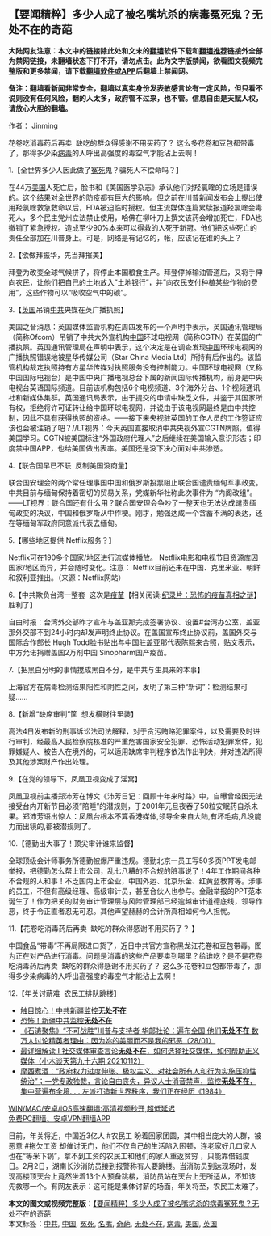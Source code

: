  <h2>【要闻精粹】多少人成了被名嘴坑杀的病毒冤死鬼？无处不在的奇葩</h2> <p class="notice"><b>大陆网友注意：本文中的链接除此处和文末的<a href="https://github.com/bannedbook/fanqiang" >翻墙</a>软件下载和<a href="https://github.com/killgcd/justmysocks/blob/master/README.md">翻墙推荐</a>链接外全部为禁网链接，未翻墙状态下打不开，请勿点击。此为文字版禁闻，欲看图文视频完整版和更多禁闻，请下载<a href="https://github.com/bannedbook/fanqiang">翻墙软件或APP</a>后翻墙上禁闻网。</p><p>备注：翻墙看新闻非常安全，翻墙以真实身份发表敏感言论有一定风险，但只看不说则没有任何风险，翻的人太多，政府管不过来，也不管。信息自由是天赋人权，请放心大胆的翻墙。</b></p>  <div class="entry"> <p>作者： Jinming</p> <p id="summary">花卷吃消毒药后再卖  缺吃的群众得感谢不用买药了？ 这么多花卷和豆包都带毒了，那得多少染<a href="https://www.bannedbook.org/bnews/tag/%e7%97%85%e6%af%92/" class="st_tag internal_tag" rel="tag" title="标签 病毒 下的日志">病毒</a>的人呼出高强度的毒空气才能沾上去啊！</p> <p>1.【全世界多少人因此做了<a href="https://www.bannedbook.org/bnews/tag/%E5%86%A4%E6%AD%BB/" class="st_tag internal_tag" rel="tag" title="标签 冤死 下的日志">冤死</a>鬼？骗死人不偿命吗？】</p> <p>在44万<a href="https://www.bannedbook.org/bnews/tag/%e7%be%8e%e5%9b%bd/" class="st_tag internal_tag" rel="tag" title="标签 美国 下的日志">美国</a>人死亡后，脸书和《美国医学杂志》承认他们对羟氯喹的立场是错误的。这个结果对全世界的防疫都有巨大的影响。但之前在川普新闻发布会上提出使用羟氯喹救急救命以后，FDA被迫临时授权。但主流媒体连篇累牍报道羟氯喹会毒死人，多个民主党州立法禁止使用，哈佛在柳叶刀上撰文该药会增加死亡，FDA也撤销了紧急授权。造成至少90%本来可以得救的人死于新冠。他们把这些死亡的责任全部加在川普身上。可是，网络是有记忆的，帐，应该记在谁的头上？</p> <p>2.【欲做拜振华，先当拜摧美】</p> <p>拜登为改变全球气候拼了，将停止本国粮食生产。拜登停掉输油管道后，又将手伸向农民，让他们把自己的土地放入&#8221;土地银行&#8221;，并&#8221;向农民支付种植某些作物的费用&#8221;，这些作物可以“吸收空气中的碳&#8221;。</p>  <p>3.【<a href="https://www.bannedbook.org/bnews/tag/%e8%8b%b1%e5%9b%bd/" class="st_tag internal_tag" rel="tag" title="标签 英国 下的日志">英国</a>吊销<a href="https://www.bannedbook.org/bnews/tag/%e4%b8%ad%e5%85%b1/" class="st_tag internal_tag" rel="tag" title="标签 中共 下的日志">中共</a>央媒在英广播执照】</p> <p>美国之音消息：英国媒体监管机构在周四发布的一个声明中表示，英国通讯管理局（简称Ofcom）吊销了中共大外宣机构<span class='wp_keywordlink_affiliate'><a href="https://www.bannedbook.org/" title="中国" target="_blank">中国</a></span>环球电视网（简称CGTN）在英国的广播执照。英国通讯管理局在声明中表示，这个决定是在调查发现<a href="https://www.bannedbook.org/bnews/tag/%E4%B8%AD%E5%9B%BD/" class="st_tag internal_tag" rel="tag" title="标签 中国 下的日志">中国</a>环球电视网的广播执照错误地被星华传媒公司（Star China Media Ltd）所持有后作出的。该监管机构裁定执照持有方星华传媒对执照服务没有控制能力。中国环球电视网（又称中国国际电视台）是中国中央广播电视总台下属的新闻国际传播机构，前身是中央电视台英语国际频道。目前该机构包括6个电视频道、3个海外分台、1个视频通讯社和新媒体集群。英国通讯局表示，由于提交的申请中缺乏文件，并鉴于其国家所有权，拒绝将许可证转让给中国环球电视网，并说由于该电视网最终是由中共控制，因此不具有获得执照的资格。——接下来央视驻英国的工作人员的工作签证应该也会被注销了吧？//LT视界：今天英国直接取消中共央视外宣CGTN牌照，值得美国学习。CGTN被美国标注“外国政府代理人”之后继续在美国输入意识形态；印度禁中国APP，也给美国做出表率。美国还是没下决心面对中共渗透。</p> <p>4.【联合国早已不联&nbsp; 反制美国没商量】</p> <p>联合国安理会的两个常任理事国中国和俄罗斯投票阻止联合国谴责缅甸军事政变。中共目前与缅甸保持着密切的贸易关系，党媒新华社称此次事件为 “内阁改组”。——LT视界：联合国还有什么用？联合国安理会争吵了一整天也无法达成谴责缅甸政变的决议，中国和俄罗斯从中作梗。刚才，勉强达成一个含蓄不满的表达，还在等缅甸军政府同意派代表去缅甸。</p> <p>5.【哪些地区提供 Netflix服务？】</p> <p>Netflix可在190多个国家/地区进行流媒体播放。 Netflix电影和电视节目资源库因国家/地区而异，并会随时变化。注意： Netflix目前还未在中国、克里米亚、朝鲜和叙利亚推出。（来源：Netflix网站）</p>  <p>6.【中共欺负台湾一整套&nbsp; 这次是<span class='wp_keywordlink'><a href="https://www.bannedbook.org/bnews/tculture/20160630/551027.html" title="疫苗" target="_blank">疫苗</a></span>【相关阅读:<a href='https://www.bannedbook.org/bnews/topimagenews/20180408/925060.html' target='_blank'>纪录片：恐怖的疫苗真相之谜</a>】胜利了】</p> <p>自由时报：台湾外交部昨才宣布与盖亚那完成签署协议、设置#台湾办公室，盖亚那外交部不到24小时内却发声明终止协议。在盖国宣布终止协议前，盖国外交与国际合作部长 Hugh Todd脸书贴出与中国驻盖亚那代表陈熙来合照，贴文表示，中方允诺捐赠盖国2万剂中国 Sinopharm国产疫苗。</p> <p>7.【把黑白分明的事情搅成黑白不分，是中共与生具来的本事】</p> <p>上海官方在病毒检测结果阳性和阴性之间，发明了第三种“新词”：检测结果可疑……</p> <p>8.【新增“缺席审判”筐&nbsp; 想发横财往里装】</p> <p>高法4日发布新的刑事诉讼法司法解释，对于贪污贿赂犯罪案件，以及需要及时进行审判，经最高人民检察院核准的严重危害国家安全犯罪、恐怖活动犯罪案件，犯罪嫌疑人、被告人在境外的，可以适用缺席审判程序依法作出判决，并对违法所得及其他涉案财产作出处理。</p>  <p>9.【在党的领导下，凤凰卫视变成了淫窝】</p> <p>凤凰卫视前主播郑沛芳在博文《沛芳日记：回顾十年来时路》中，自曝曾经因无法接受台内开新节目必须”陪睡”的潜规则，于2001年元旦夜吞了50粒安眠药自杀未果。郑沛芳语出惊人：凤凰台根本不算香港媒体,领导全来自大陆,有坏毛病,凡没能力而出镜的,都被潜规则了。</p> <p>10.【德勤出大事了！顶尖审计谁来监督】</p> <p>全球顶级会计师事务所德勤被爆严重违规。德勤北京一员工写50多页PPT发电邮举报，把德勤怎么帮上市公司，乱七八糟的不合规的脏事说了！4年工作期间各种不合规的人和事！不乏国内上市企业，中国外运、北京乐金、红黄蓝教育等。涉事的员工，不但有高级经理、高级审计员，甚至合伙人也参与。金融举报的PPT范本诞生了！作为把关的财务审计管理层与风险管理部已经逾越审计道德底线，领导作恶，终于令正直者忍无可忍。其他声望赫赫的会计所真相如何令人担忧。</p> <p>11.【花卷吃消毒药后再卖&nbsp; 缺吃的群众得感谢不用买药了？&nbsp;】</p> <p>中国食品“带毒”不再局限进口货了，近日中共官方宣称黑龙江花卷和豆包带毒。图为正在对产品进行消毒。问题是消毒的这些产品要卖到哪里？给谁吃？是不是花卷吃消毒药后再卖&nbsp; 缺吃的群众得感谢不用买药了？ 这么多花卷和豆包都带毒了，那得多少染病毒的人呼出高强度的毒空气才能沾上去啊！</p>  <p>12.【年关讨薪难&nbsp; 农民工排队跳楼】</p> <ul class='op-related-articles' title='相关阅读'> <li><a href='https://www.bannedbook.org/bnews/cbnews/20210203/1480559.html' target='_blank'>触目惊心！中共新疆监控<b>无处不在</b></a></li> <li><a href='https://www.bannedbook.org/bnews/cbnews/20210201/1479035.html' target='_blank'>恐怖！新疆中共监控<b>无处不在</b></a></li> <li><a href='https://www.bannedbook.org/bnews/bannedvideo/20210129/1476910.html' target='_blank'>《石涛聚焦》“不可战胜”川普与支持者 华邮社论：遍布全国 他们<b>无处不在</b> 数万人讨论精英者理由：因为妳的美丽而不是我的邪恶（28/01）</a></li> <li><a href='https://www.bannedbook.org/bnews/bannedvideo/20210112/1466253.html' target='_blank'>最详细解读 I 社交媒体审查言论<b>无处不在</b>，如何选择社交媒体，如何帮助正义媒体（小木谈天第九十六期 20210112）</a></li> <li><a href='https://www.bannedbook.org/bnews/bannedvideo/20210112/1465848.html' target='_blank'>摩西煮酒：“政府权力过度伸张、极权主义、对社会所有人和行为实施压抑性统治”；一党专政独裁，言论自由丧失，异议人士消音禁声，监控<b>无处不在</b>，集中营遍布全境……左派打造新世界秩序，我们正在经历《1984》</a></li> </ul> <p class="texttj"> <a href="https://github.com/bannedbook/fanqiang/wiki/V2ray%E6%9C%BA%E5%9C%BA" target="_blank">WIN/MAC/安卓/iOS高速翻墙:高清视频秒开,超低延迟</a><br/> <a href="https://github.com/bannedbook/fanqiang/wiki/%E7%A6%81%E9%97%BB%E7%BD%91%E5%AE%89%E5%8D%93%E7%BF%BB%E5%A2%99%E6%96%B0%E9%97%BBAPP" target="_blank">免费PC翻墙、安卓VPN翻墙APP</a></p><p>目前，年关将近，中国近3亿人 #农民工 盼着回家团圆，其中相当庞大的人群，被恶意 #拖欠工资 却催讨无门，他们不仅自己的生活陷入困顿，连老家好几口家人也在“等米下锅”，拿不到工资的农民工和他们的家人重返贫穷 ，只能靠借钱度日。2月2日，湖南长沙消防员接到报警称有人要跳楼。当消防员到达现场时，发现高楼顶天台上竟然坐着13个人预备跳楼，消防员站在天台上无所适从，不知该先救哪一个。有网友表示：这可能是集体讨薪的场面，年关将至，农民工太难了。</p><a name='sharetosocial'></a>       <div><b>本文的图文或视频完整版</b>：<a href='https://www.bannedbook.org/bnews/comments/20210206/1482588.html'>【要闻精粹】多少人成了被名嘴坑杀的病毒冤死鬼？无处不在的奇葩</a></div>  </div><!--END ENTRY--> <div class="postfooter"> <div>本文标签：<a href="https://www.bannedbook.org/bnews/tag/%e4%b8%ad%e5%85%b1/" rel="tag">中共</a>, <a href="https://www.bannedbook.org/bnews/tag/%E4%B8%AD%E5%9B%BD/" rel="tag">中国</a>, <a href="https://www.bannedbook.org/bnews/tag/%E5%86%A4%E6%AD%BB/" rel="tag">冤死</a>, <a href="https://www.bannedbook.org/bnews/tag/%e5%90%8d%e5%98%b4/" rel="tag">名嘴</a>, <a href="https://www.bannedbook.org/bnews/tag/%e5%a5%87%e8%91%a9/" rel="tag">奇葩</a>, <a href="https://www.bannedbook.org/bnews/tag/%E6%97%A0%E5%A4%84%E4%B8%8D%E5%9C%A8/" rel="tag">无处不在</a>, <a href="https://www.bannedbook.org/bnews/tag/%e7%97%85%e6%af%92/" rel="tag">病毒</a>, <a href="https://www.bannedbook.org/bnews/tag/%e7%be%8e%e5%9b%bd/" rel="tag">美国</a>, <a href="https://www.bannedbook.org/bnews/tag/%e8%8b%b1%e5%9b%bd/" rel="tag">英国</a></div>  </div><!--END POSTFOOTER--> 